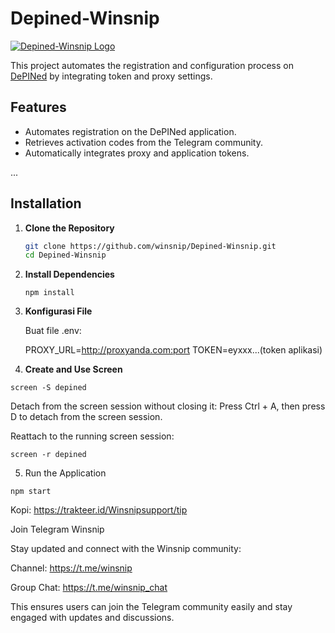 # Depined-Winsnip

[![Depined-Winsnip Logo](https://i.postimg.cc/q7Hp34wg/IMG-20250115-094932-074.jpg)](https://postimg.cc/9D1333vj)

This project automates the registration and configuration process on [DePINed](https://app.depined.org/) by integrating token and proxy settings.

## Features
- Automates registration on the DePINed application.
- Retrieves activation codes from the Telegram community.
- Automatically integrates proxy and application tokens.

...

## Installation

1. **Clone the Repository**
   ```bash
   git clone https://github.com/winsnip/Depined-Winsnip.git
   cd Depined-Winsnip
   ```
2. **Install Dependencies**
   ```
   npm install
   ```
3. **Konfigurasi File**

    Buat file .env:

    PROXY_URL=http://proxyanda.com:port
    TOKEN=eyxxx...(token aplikasi)

4. **Create and Use Screen**
```
screen -S depined
```

Detach from the screen session without closing it: Press Ctrl + A, then press D to detach from the screen session.

Reattach to the running screen session:
```
screen -r depined
```

5. Run the Application
```
npm start
```

Kopi: https://trakteer.id/Winsnipsupport/tip

Join Telegram Winsnip

Stay updated and connect with the Winsnip community:

Channel: https://t.me/winsnip

Group Chat: https://t.me/winsnip_chat


This ensures users can join the Telegram community easily and stay engaged with updates and discussions.


